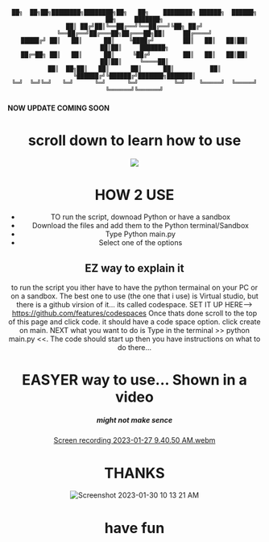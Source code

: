 <div align="center">

```
██╗  ██╗██╗████████╗████████╗██╗   ██╗    ████████╗ ██████╗  ██████╗ ██╗     ███████╗
██║ ██╔╝██║╚══██╔══╝╚══██╔══╝╚██╗ ██╔╝    ╚══██╔══╝██╔═══██╗██╔═══██╗██║     ██╔════╝
█████╔╝ ██║   ██║      ██║    ╚████╔╝        ██║   ██║   ██║██║   ██║██║     ███████╗
██╔═██╗ ██║   ██║      ██║     ╚██╔╝         ██║   ██║   ██║██║   ██║██║     ╚════██║
██║  ██╗██║   ██║      ██║      ██║          ██║   ╚██████╔╝╚██████╔╝███████╗███████║
╚═╝  ╚═╝╚═╝   ╚═╝      ╚═╝      ╚═╝          ╚═╝    ╚═════╝  ╚═════╝ ╚══════╝╚══════╝
```
<div align="left">

#### NOW UPDATE COMING SOON


<div align="center">
 
# scroll down to learn how to use

<p align="center">
 <img src="https://images-wixmp-ed30a86b8c4ca887773594c2.wixmp.com/f/fec027d5-943a-4543-994b-bd45f4b09ff1/ddc147q-4de5ed23-e4d1-4ecd-89d9-a6376915381e.png/v1/fill/w_1280,h_792,strp/minimalist_cat_art___minimalism___outline_lineart__by_deetees_ddc147q-fullview.png?token=eyJ0eXAiOiJKV1QiLCJhbGciOiJIUzI1NiJ9.eyJzdWIiOiJ1cm46YXBwOjdlMGQxODg5ODIyNjQzNzNhNWYwZDQxNWVhMGQyNmUwIiwiaXNzIjoidXJuOmFwcDo3ZTBkMTg4OTgyMjY0MzczYTVmMGQ0MTVlYTBkMjZlMCIsIm9iaiI6W1t7ImhlaWdodCI6Ijw9NzkyIiwicGF0aCI6IlwvZlwvZmVjMDI3ZDUtOTQzYS00NTQzLTk5NGItYmQ0NWY0YjA5ZmYxXC9kZGMxNDdxLTRkZTVlZDIzLWU0ZDEtNGVjZC04OWQ5LWE2Mzc2OTE1MzgxZS5wbmciLCJ3aWR0aCI6Ijw9MTI4MCJ9XV0sImF1ZCI6WyJ1cm46c2VydmljZTppbWFnZS5vcGVyYXRpb25zIl19.ZevPdeMRo9GoJE5Cn_JUZCgV0yEWxmc0vvdLbJgUSD0" />
</p>

# HOW 2 USE

* TO run the script, downoad Python or have a sandbox
* Download the files and add them to the Python terminal/Sandbox
* Type Python main.py
* Select one of the options
 
## EZ way to explain it
to run the script you ither have to have the python termainal on your PC or on a sandbox. The best one to use (the one that i use) is Virtual studio, but 
there is a github virsion of it... its called codespace. SET IT UP HERE--> https://github.com/features/codespaces Once thats done scroll to the top of this 
page and click code. it should have a code space option. click create on main. NEXT what you want to do is Type in the terminal >> python main.py <<. The code should start up then you have instructions on what to do there...

# EASYER way to use... Shown in a video
##### might not make sence
[Screen recording 2023-01-27 9.40.50 AM.webm](https://user-images.githubusercontent.com/83523587/215113636-ff6fad7b-a6f3-4a25-b55e-bd0bbbed64bd.webm)

 # THANKS
 ![Screenshot 2023-01-30 10 13 21 AM](https://user-images.githubusercontent.com/83523587/215516511-7558d655-f0f0-49dc-9b12-81c277e39c7d.png)


# have fun
